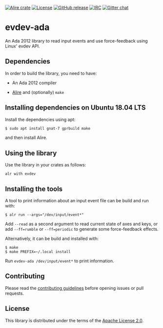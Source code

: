 [![Alire crate](https://img.shields.io/endpoint?url=https://alire.ada.dev/badges/evdev.json)](https://alire.ada.dev/crates/evdev.html)
[![License](https://img.shields.io/github/license/onox/evdev-ada.svg?color=blue)](https://github.com/onox/evdev-ada/blob/master/LICENSE)
[![GitHub release](https://img.shields.io/github/release/onox/evdev-ada.svg)](https://github.com/onox/evdev-ada/releases/latest)
[![IRC](https://img.shields.io/badge/IRC-%23ada%20on%20freenode-orange.svg)](https://webchat.freenode.net/?channels=ada)
[![Gitter chat](https://badges.gitter.im/gitterHQ/gitter.svg)](https://gitter.im/ada-lang/Lobby)

# evdev-ada

An Ada 2012 library to read input events and use force-feedback using Linux' evdev API.

## Dependencies

In order to build the library, you need to have:

 * An Ada 2012 compiler

 * [Alire][url-alire] and (optionally) `make`

## Installing dependencies on Ubuntu 18.04 LTS

Install the dependencies using apt:

```sh
$ sudo apt install gnat-7 gprbuild make
```

and then install Alire.

## Using the library

Use the library in your crates as follows:

```
alr with evdev
```

## Installing the tools

A tool to print information about an input event file can be build and run with:

```
$ alr run --args="/dev/input/event*"
```

Add `--read` as a second argument to read current state of axes and keys, or
add `--ff=rumble` or `--ff=periodic` to generate some force-feedback effects.

Alternatively, it can be build and installed with:

```
$ make
$ make PREFIX=~/.local install
```

Run `evdev-ada /dev/input/event*` to print information.

## Contributing

Please read the [contributing guidelines][url-contributing] before opening
issues or pull requests.

## License

This library is distributed under the terms of the [Apache License 2.0][url-apache].

  [url-alire]: https://alire.ada.dev/
  [url-apache]: https://opensource.org/licenses/Apache-2.0
  [url-contributing]: /CONTRIBUTING.md

